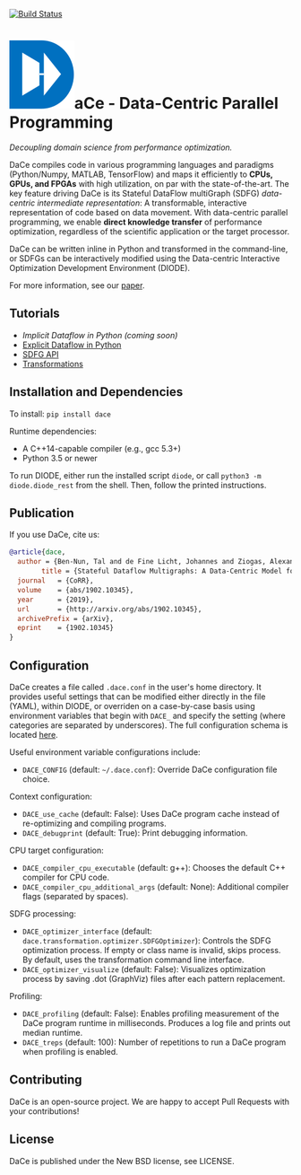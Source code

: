 [![Build Status](https://travis-ci.org/spcl/dace.svg?branch=master)](https://travis-ci.org/spcl/dace)


![D](dace.svg)aCe - Data-Centric Parallel Programming
=====================================================

_Decoupling domain science from performance optimization._

DaCe compiles code in various programming languages and paradigms (Python/Numpy, MATLAB, TensorFlow) and maps it efficiently to **CPUs, GPUs, and FPGAs** with high utilization, on par with the state-of-the-art. The key feature driving DaCe is its Stateful DataFlow multiGraph (SDFG) *data-centric intermediate representation*: A transformable, interactive representation of code based on data movement.
With data-centric parallel programming, we enable **direct knowledge transfer** of performance optimization, regardless of the scientific application or the target processor.

DaCe can be written inline in Python and transformed in the command-line, or SDFGs can be interactively modified using the Data-centric Interactive Optimization Development Environment (DIODE).

For more information, see our [paper](http://www.arxiv.org/abs/1902.10345).

Tutorials
---------

* _Implicit Dataflow in Python (coming soon)_
* [Explicit Dataflow in Python](https://nbviewer.jupyter.org/github/spcl/dace/blob/master/tutorials/explicit.ipynb)
* [SDFG API](https://nbviewer.jupyter.org/github/spcl/dace/blob/master/tutorials/sdfg_api.ipynb)
* [Transformations](https://nbviewer.jupyter.org/github/spcl/dace/blob/master/tutorials/transformations.ipynb)

Installation and Dependencies
-----------------------------

To install: `pip install dace`

Runtime dependencies:
 * A C++14-capable compiler (e.g., gcc 5.3+)
 * Python 3.5 or newer

To run DIODE, either run the installed script `diode`, or call `python3 -m diode.diode_rest` from the shell. Then, follow the printed instructions.

Publication
-----------

If you use DaCe, cite us:
```bibtex
@article{dace,
  author = {Ben-Nun, Tal and de Fine Licht, Johannes and Ziogas, Alexandros Nikolaos and Schneider, Timo and Hoefler, Torsten},
        title = {Stateful Dataflow Multigraphs: A Data-Centric Model for High-Performance Parallel Programs},
  journal   = {CoRR},
  volume    = {abs/1902.10345},
  year      = {2019},
  url       = {http://arxiv.org/abs/1902.10345},
  archivePrefix = {arXiv},
  eprint    = {1902.10345}
}
```

Configuration
-------------

DaCe creates a file called `.dace.conf` in the user's home directory. It provides useful settings that can be modified either directly in the file (YAML), within DIODE, or overriden on a case-by-case basis using environment variables that begin with `DACE_` and specify the setting (where categories are separated by underscores). The full configuration schema is located [here](dace/config_schema.yml).

Useful environment variable configurations include:

* `DACE_CONFIG` (default: `~/.dace.conf`): Override DaCe configuration file choice.

Context configuration:
 * `DACE_use_cache` (default: False): Uses DaCe program cache instead of re-optimizing and compiling programs.
 * `DACE_debugprint` (default: True): Print debugging information.
 
CPU target configuration:
 * `DACE_compiler_cpu_executable` (default: g++): Chooses the default C++ compiler for CPU code.
 * `DACE_compiler_cpu_additional_args` (default: None): Additional compiler flags (separated by spaces).
  
SDFG processing:
 * `DACE_optimizer_interface` (default: `dace.transformation.optimizer.SDFGOptimizer`): Controls the SDFG optimization process. If empty or class name is invalid, skips process. By default, uses the transformation command line interface.
 * `DACE_optimizer_visualize` (default: False): Visualizes optimization process by saving .dot (GraphViz) files after each pattern replacement.
 
Profiling:
 * `DACE_profiling` (default: False): Enables profiling measurement of the DaCe program runtime in milliseconds. Produces a log file and prints out median runtime.
 * `DACE_treps` (default: 100): Number of repetitions to run a DaCe program when profiling is enabled.
 

Contributing
------------
DaCe is an open-source project. We are happy to accept Pull Requests with your contributions!

License
-------
DaCe is published under the New BSD license, see LICENSE.

